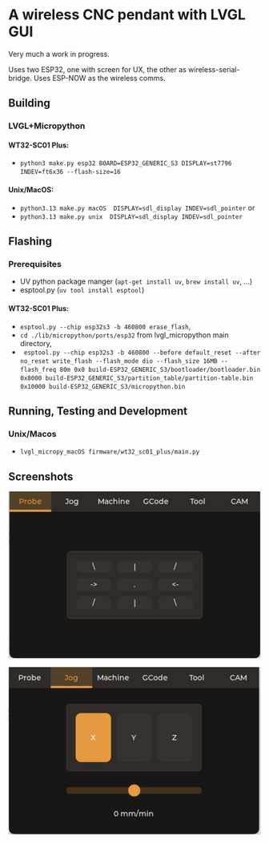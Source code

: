 # A wireless CNC pendant with LVGL GUI

Very much a work in progress.

Uses two ESP32, one with screen for UX, the other as wireless-serial-bridge. Uses ESP-NOW as the wireless comms.

## Building

### LVGL+Micropython 

#### WT32-SC01 Plus:

* `python3 make.py esp32 BOARD=ESP32_GENERIC_S3 DISPLAY=st7796 INDEV=ft6x36 --flash-size=16`

#### Unix/MacOS:

* `python3.13 make.py macOS  DISPLAY=sdl_display INDEV=sdl_pointer` or
* `python3.13 make.py unix  DISPLAY=sdl_display INDEV=sdl_pointer`

## Flashing

### Prerequisites

* UV python package manger (`apt-get install uv`, `brew install uv`, ...)
* esptool.py (`uv tool install esptool`)

#### WT32-SC01 Plus:

* `esptool.py --chip esp32s3 -b 460800 erase_flash`,
* `cd ./lib/micropython/ports/esp32` from lvgl_micropython main directory,
* ` esptool.py --chip esp32s3 -b 460800 --before default_reset --after no_reset write_flash --flash_mode dio --flash_size 16MB --flash_freq 80m 0x0 build-ESP32_GENERIC_S3/bootloader/bootloader.bin 0x8000 build-ESP32_GENERIC_S3/partition_table/partition-table.bin 0x10000 build-ESP32_GENERIC_S3/micropython.bin`

## Running, Testing and Development

### Unix/Macos

* `lvgl_micropy_macOS firmware/wt32_sc01_plus/main.py`

## Screenshots

![Main Screen](/docs/images/screen_main.jpeg)

![Jog Screen](/docs/images/screen_jog.jpeg)

